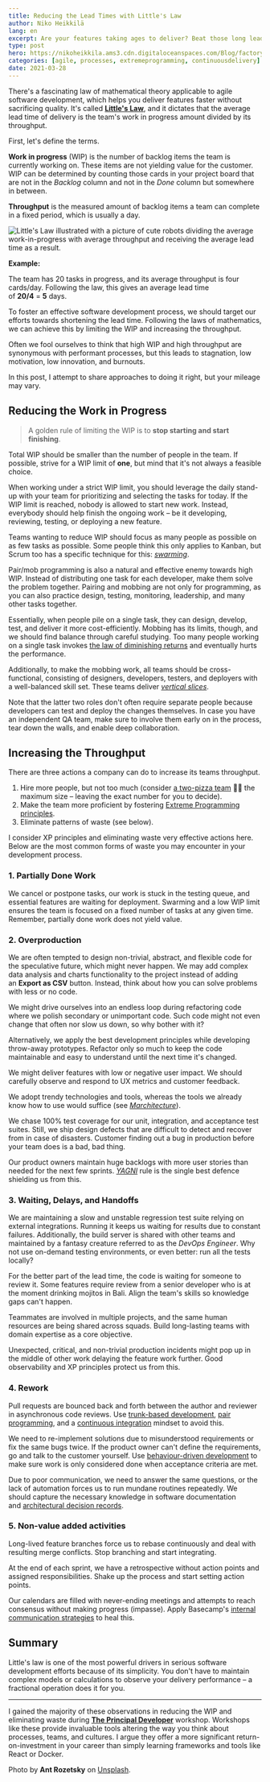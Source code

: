 ```yaml
---
title: Reducing the Lead Times with Little's Law
author: Niko Heikkilä
lang: en
excerpt: Are your features taking ages to deliver? Beat those long lead times by reducing the work in progress and increasing throughput.
type: post
hero: https://nikoheikkila.ams3.cdn.digitaloceanspaces.com/Blog/factory.jpg
categories: [agile, processes, extremeprogramming, continuousdelivery]
date: 2021-03-28
---
```


There's a fascinating law of mathematical theory applicable to agile software development, which helps you deliver features faster without sacrificing quality. It's called [**Little's Law**](https://toggl.com/track/littles-law/), and it dictates that the average lead time of delivery is the team's work in progress amount divided by its throughput.

First, let's define the terms.

**Work in progress** (WIP) is the number of backlog items the team is currently working on. These items are not yielding value for the customer. WIP can be determined by counting those cards in your project board that are not in the *Backlog* column and not in the *Done* column but somewhere in between.

**Throughput** is the measured amount of backlog items a team can complete in a fixed period, which is usually a day.

![Little's Law illustrated with a picture of cute robots dividing the average work-in-progress with average throughput and receiving the average lead time as a result.](https://nikoheikkila.ams3.cdn.digitaloceanspaces.com/Blog/reducing-the-lead-times-with-littles-law.png)

**Example:**

The team has 20 tasks in progress, and its average throughput is four cards/day. Following the law, this gives an average lead time of **20/4** = **5** days.

To foster an effective software development process, we should target our efforts towards shortening the lead time. Following the laws of mathematics, we can achieve this by limiting the WIP and increasing the throughput.

Often we fool ourselves to think that high WIP and high throughput are synonymous with performant processes, but this leads to stagnation, low motivation, low innovation, and burnouts.

In this post, I attempt to share approaches to doing it right, but your mileage may vary.

## Reducing the Work in Progress

> A golden rule of limiting the WIP is to **stop starting and start finishing**.

Total WIP should be smaller than the number of people in the team. If possible, strive for a WIP limit of **one**, but mind that it's not always a feasible choice.

When working under a strict WIP limit, you should leverage the daily stand-up with your team for prioritizing and selecting the tasks for today. If the WIP limit is reached, nobody is allowed to start new work. Instead, everybody should help finish the ongoing work – be it developing, reviewing, testing, or deploying a new feature.

Teams wanting to reduce WIP should focus as many people as possible on as few tasks as possible. Some people think this only applies to Kanban, but Scrum too has a specific technique for this: [_swarming_](https://www.scruminc.com/swarming-instantly-boost-scrum-team-productivity/).

Pair/mob programming is also a natural and effective enemy towards high WIP. Instead of distributing one task for each developer, make them solve the problem together. Pairing and mobbing are not only for programming, as you can also practice design, testing, monitoring, leadership, and many other tasks together.

Essentially, when people pile on a single task, they can design, develop, test, and deliver it more cost-efficiently. Mobbing has its limits, though, and we should find balance through careful studying. Too many people working on a single task invokes [the law of diminishing returns](https://www.investopedia.com/terms/l/lawofdiminishingmarginalreturn.asp) and eventually hurts the performance.

Additionally, to make the mobbing work, all teams should be cross-functional, consisting of designers, developers, testers, and deployers with a well-balanced skill set. These teams deliver [_vertical slices_](https://en.wikipedia.org/wiki/Vertical_slice).

Note that the latter two roles don't often require separate people because developers can test and deploy the changes themselves. In case you have an independent QA team, make sure to involve them early on in the process, tear down the walls, and enable deep collaboration.

## Increasing the Throughput

There are three actions a company can do to increase its teams throughput.

1. Hire more people, but not too much (consider [a two-pizza team](https://jasoncrawford.org/two-pizza-teams) 🍕🍕 the maximum size – leaving the exact number for you to decide).
2. Make the team more proficient by fostering [Extreme Programming principles](https://en.wikipedia.org/wiki/Extreme_programming#Principles).
3. Eliminate patterns of waste (see below).

I consider XP principles and eliminating waste very effective actions here. Below are the most common forms of waste you may encounter in your development process.

### 1. Partially Done Work

We cancel or postpone tasks, our work is stuck in the testing queue, and essential features are waiting for deployment. Swarming and a low WIP limit ensures the team is focused on a fixed number of tasks at any given time. Remember, partially done work does not yield value.

### 2. Overproduction

We are often tempted to design non-trivial, abstract, and flexible code for the speculative future, which might never happen. We may add complex data analysis and charts functionality to the project instead of adding an **Export as CSV** button. Instead, think about how you can solve problems with less or no code.

We might drive ourselves into an endless loop during refactoring code where we polish secondary or unimportant code. Such code might not even change that often nor slow us down, so why bother with it?

Alternatively, we apply the best development principles while developing throw-away prototypes. Refactor only so much to keep the code maintainable and easy to understand until the next time it's changed.

We might deliver features with low or negative user impact. We should carefully observe and respond to UX metrics and customer feedback.

We adopt trendy technologies and tools, whereas the tools we already know how to use would suffice (see [_Marchitecture_](https://en.wikipedia.org/wiki/Marchitecture)).

We chase 100% test coverage for our unit, integration, and acceptance test suites. Still, we ship design defects that are difficult to detect and recover from in case of disasters. Customer finding out a bug in production before your team does is a bad, bad thing.

Our product owners maintain huge backlogs with more user stories than needed for the next few sprints. [_YAGNI_](https://www.martinfowler.com/bliki/Yagni.html) rule is the single best defence shielding us from this.

### 3. Waiting, Delays, and Handoffs

We are maintaining a slow and unstable regression test suite relying on external integrations. Running it keeps us waiting for results due to constant failures. Additionally, the build server is shared with other teams and maintained by a fantasy creature referred to as the *DevOps Engineer*. Why not use on-demand testing environments, or even better: run all the tests locally?

For the better part of the lead time, the code is waiting for someone to review it. Some features require review from a senior developer who is at the moment drinking mojitos in Bali. Align the team's skills so knowledge gaps can't happen.

Teammates are involved in multiple projects, and the same human resources are being shared across squads. Build long-lasting teams with domain expertise as a core objective.

Unexpected, critical, and non-trivial production incidents might pop up in the middle of other work delaying the feature work further. Good observability and XP principles protect us from this.

### 4. Rework

Pull requests are bounced back and forth between the author and reviewer in asynchronous code reviews. Use [trunk-based development](https://trunkbaseddevelopment.com/), [pair programming](https://martinfowler.com/articles/on-pair-programming.html), and a [continuous integration](https://martinfowler.com/articles/continuousIntegration.html) mindset to avoid this.

We need to re-implement solutions due to misunderstood requirements or fix the same bugs twice. If the product owner can't define the requirements, go and talk to the customer yourself. Use [behaviour-driven development](https://en.wikipedia.org/wiki/Behavior-driven_development) to make sure work is only considered done when acceptance criteria are met.

Due to poor communication, we need to answer the same questions, or the lack of automation forces us to run mundane routines repeatedly. We should capture the necessary knowledge in software documentation and [architectural decision records](https://adr.github.io/).

### 5. Non-value added activities

Long-lived feature branches force us to rebase continuously and deal with resulting merge conflicts. Stop branching and start integrating.

At the end of each sprint, we have a retrospective without action points and assigned responsibilities. Shake up the process and start setting action points.

Our calendars are filled with never-ending meetings and attempts to reach consensus without making progress (impasse). Apply Basecamp's [internal communication strategies](https://basecamp.com/guides/how-we-communicate) to heal this.

## Summary

Little's law is one of the most powerful drivers in serious software development efforts because of its simplicity. You don't have to maintain complex models or calculations to observe your delivery performance – a fractional operation does it for you.

---

I gained the majority of these observations in reducing the WIP and eliminating waste during [**The Principal Developer**](https://principal.dev) workshop. Workshops like these provide invaluable tools altering the way you think about processes, teams, and cultures. I argue they offer a more significant return-on-investment in your career than simply learning frameworks and tools like React or Docker.

Photo by **Ant Rozetsky** on [Unsplash](https://unsplash.com/photos/SLIFI67jv5k).
